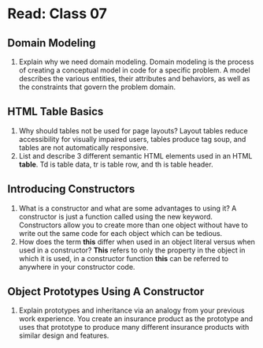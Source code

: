 # Read: Class 07

## Domain Modeling

1. Explain why we need domain modeling. Domain modeling is the process of creating a conceptual model in code for a specific problem. A model describes the various entities, their attributes and behaviors, as well as the constraints that govern the problem domain.

## HTML Table Basics

1. Why should tables not be used for page layouts? Layout tables reduce accessibility for visually impaired users, tables produce tag soup, and tables are not automatically responsive.
2. List and describe 3 different semantic HTML elements used in an HTML **table**. Td is table data, tr is table row, and th is table header.

## Introducing Constructors

1. What is a constructor and what are some advantages to using it? A constructor is just a function called using the new keyword.  Constructors allow you to create more than one object without have to write out the same code for each object which can be tedious.
2. How does the term **this** differ when used in an object literal versus when used in a constructor? **This** refers to only the property in the object in which it is used, in a constructor function **this** can be referred to anywhere in your constructor code.  

## Object Prototypes Using A Constructor

1. Explain prototypes and inheritance via an analogy from your previous work experience. You create an insurance product as the prototype and uses that prototype to produce many different insurance products with similar design and features.
